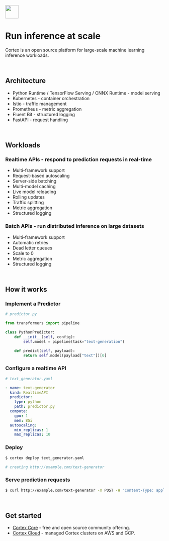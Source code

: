 <img src='https://s3-us-west-2.amazonaws.com/cortex-public/logo.png' height='42'>

<br>

# Run inference at scale

Cortex is an open source platform for large-scale machine learning inference workloads.

<br>

## Architecture

* Python Runtime / TensorFlow Serving / ONNX Runtime - model serving
* Kubernetes - container orchestration
* Istio - traffic management
* Prometheus - metric aggregation
* Fluent Bit - structured logging
* FastAPI - request handling

<br>

## Workloads

### Realtime APIs - respond to prediction requests in real-time

* Multi-framework support
* Request-based autoscaling
* Server-side batching
* Multi-model caching
* Live model reloading
* Rolling updates
* Traffic splitting
* Metric aggregation
* Structured logging

### Batch APIs - run distributed inference on large datasets

* Multi-framework support
* Automatic retries
* Dead letter queues
* Scale to 0
* Metric aggregation
* Structured logging

<br>

## How it works

### Implement a Predictor

```python
# predictor.py

from transformers import pipeline

class PythonPredictor:
    def __init__(self, config):
        self.model = pipeline(task="text-generation")

    def predict(self, payload):
        return self.model(payload["text"])[0]
```

### Configure a realtime API

```yaml
# text_generator.yaml

- name: text-generator
  kind: RealtimeAPI
  predictor:
    type: python
    path: predictor.py
  compute:
    gpu: 1
    mem: 8Gi
  autoscaling:
    min_replicas: 1
    max_replicas: 10
```

### Deploy

```bash
$ cortex deploy text_generator.yaml

# creating http://example.com/text-generator

```

### Serve prediction requests

```bash
$ curl http://example.com/text-generator -X POST -H "Content-Type: application/json" -d '{"text": "hello world"}'
```

<br>

## Get started

* [Cortex Core](https://docs.cortex.dev/core) - free and open source community offering.
* [Cortex Cloud](https://docs.cortex.dev/cloud) - managed Cortex clusters on AWS and GCP.
